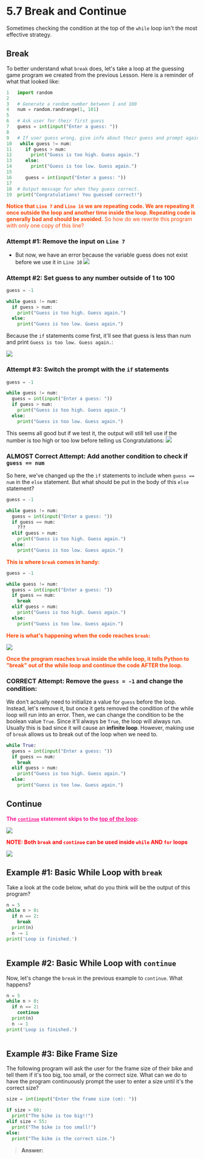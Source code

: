 # 5.7 Break and Continue
Sometimes checking the condition at the top of the `while` loop isn't the most effective strategy.

## Break
To better understand what `break` does, let's take a loop at the guessing game program we created from the previous Lesson. Here is a reminder of what that looked like:
```python
1   import random
2
3   # Generate a random number between 1 and 100
4   num = random.randrange(1, 101)
5
6   # Ask user for their first guess
7   guess = int(input("Enter a guess: "))
8
9   # If user guess wrong, give info about their guess and prompt again
10   while guess != num:
11     if guess > num:
12       print("Guess is too high. Guess again.")
13     else:
14       print("Guess is too low. Guess again.")
15    
16     guess = int(input("Enter a guess: "))
17
18  # Output message for when they guess correct.
19  print("Congratulations! You guessed correct!")
```
<span style="color:orangered">
<b>Notice that <code>Line 7</code> and <code>Line 16</code> we are repeating code. We are repeating it once outside the loop and another time inside the loop. Repeating code is generally bad and should be avoided.</b> So how do we rewrite this program with only one copy of this line?
</span>

### Attempt #1: Remove the input on `Line 7`
- But now, we have an error because the variable guess does not exist before we use it in `Line 10`
![](attempt1.png)

### Attempt #2: Set guess to any number outside of 1 to 100
```python
guess = -1

while guess != num:
  if guess > num:
    print("Guess is too high. Guess again.")
  else:
    print("Guess is too low. Guess again.")
```

Because the `if` statements come first, it'll see that guess is less than num and print `Guess is too low. Guess again.`:

![](attempt2.png)

### Attempt #3: Switch the prompt with the `if` statements
```python
guess = -1

while guess != num:
  guess = int(input("Enter a guess: "))
  if guess > num:
    print("Guess is too high. Guess again.")
  else:
    print("Guess is too low. Guess again.")
```

This seems all good but if we test it, the output will still tell use if the number is too high or too low before telling us Congratulations:
![](attempt3.png)

### ALMOST Correct Attempt: Add another condition to check if `guess == num`
So here, we've changed up the the `if` statements to include when `guess == num` in the `else` statement. But what should be put in the body of this `else` statement?

```python
guess = -1

while guess != num:
  guess = int(input("Enter a guess: "))
  if guess == num:
    ???
  elif guess > num:
    print("Guess is too high. Guess again.")
  else:
    print("Guess is too low. Guess again.")
```

<span style="color:orangered">
<b>This is where <code>break</code> comes in handy:</b>
</span>

```python
guess = -1

while guess != num:
  guess = int(input("Enter a guess: "))
  if guess == num:
    break
  elif guess > num:
    print("Guess is too high. Guess again.")
  else:
    print("Guess is too low. Guess again.")
```

<span style="color:orangered">
<b>Here is what's happening when the code reaches <code>break</code>:</b>
</span>

![](breakstep.png)

<span style="color:orangered">
<b>Once the program reaches <code>break</code> inside the while loop, it tells Python to "break" out of the while loop and continue the code AFTER the loop.</b>
</span>

### CORRECT Attempt: Remove the `guess = -1` and change the condition:
We don't actually need to initialize a value for `guess` before the loop. Instead, let's remove it, but once it gets removed the condition of the while loop will run into an error. Then, we can change the condition to be the boolean value `True`. Since it'll always be `True`, the loop will always run. Usually this is bad since it will cause an **infinite loop**. However, making use of `break` allows us to break out of the loop when we need to.

```python
while True:
  guess = int(input("Enter a guess: "))
  if guess == num:
    break
  elif guess > num:
    print("Guess is too high. Guess again.")
  else:
    print("Guess is too low. Guess again.")
```

## Continue
<span style="color:deeppink">
<b>The <ins><code>continue</code></ins> statement skips to the <ins>top of the loop</ins>:</b>
</span>

![](breakVScontinue.png)

<span style="color:red">
<b>NOTE: Both <code>break</code> and <code>continue</code> can be used inside <code>while</code> AND <code>for</code> loops</b>
</span>

![](inAForLoop.png)

## Example #1: Basic While Loop with `break`
Take a look at the code below, what do you think will be the output of this program?

```python
n = 5
while n > 0:
  if n == 2:
    break
  print(n)
  n -= 1
print('Loop is finished.')
```

```Answer goes here:

```

## Example #2: Basic While Loop with `continue`
Now, let's change the `break` in the previous example to `continue`. What happens?

```python
n = 5
while n > 0:
  if n == 2:
    continue
  print(n)
  n -= 1
print('Loop is finished.')
```

```Answer goes here:

```

## Example #3: Bike Frame Size
The following program will ask the user for the frame size of their bike and tell them if it's too big, too small, or the corrrect size. What can we do to have the program continuously prompt the user to enter a size until it's the correct size?

```python
size = int(input("Enter the frame size (cm): "))

if size > 60:
  print("The bike is too big!!")
elif size < 55:
  print("The bike is too small!")
else:
  print("The bike is the correct size.")
```

>**Answer:**
```python

```